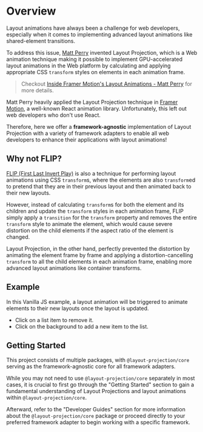 # Overview

Layout animations have always been a challenge for web developers, especially when it comes to implementing advanced layout animations like shared-element transitions.

To address this issue, [Matt Perry](https://github.com/mattgperry) invented Layout Projection, which is a Web animation technique making it possible to implement GPU-accelerated layout animations in the Web platform by calculating and applying appropriate CSS `transform` styles on elements in each animation frame.

> Checkout [Inside Framer Motion's Layout Animations - Matt Perry](https://www.youtube.com/watch?v=5-JIu0u42Jc) for more details.

Matt Perry heavily applied the Layout Projection technique in [Framer Motion](https://www.framer.com/motion/), a well-known React animation library. Unfortunately, this left out web developers who don't use React.

Therefore, here we offer a **framework-agnostic** implementation of Layout Projection with a variety of framework adapters to enable all web developers to enhance their applications with layout animations!

## Why not FLIP?

[FLIP (First Last Invert Play)](https://aerotwist.com/blog/flip-your-animations/) is also a technique for performing layout animations using CSS `transform`s, where the elements are also `transform`ed to pretend that they are in their previous layout and then animated back to their new layouts.

However, instead of calculating `transform`s for both the element and its children and update the `transform` styles in each animation frame, FLIP simply apply a `transition` for the `transform` property and removes the entire `transform` style to animate the element, which would cause severe distortion on the child elements if the aspect ratio of the element is changed.

Layout Projection, in the other hand, perfectly prevented the distortion by animating the element frame by frame and applying a distortion-cancelling `transform` to all the child elements in each animation frame, enabling more advanced layout animations like container transforms.

## Example

In this Vanilla JS example, a layout animation will be triggered to animate elements to their new layouts once the layout is updated.

- Click on a list item to remove it.
- Click on the background to add a new item to the list.

<md-iframe src="https://stackblitz.com/edit/layout-projection-example-list?embed=1&file=index.ts&hideNavigation=1&view=preview">
</md-iframe>

## Getting Started

This project consists of multiple packages, with `@layout-projection/core` serving as the framework-agnostic core for all framework adapters.

While you may not need to use `@layout-projection/core` separately in most cases, it is crucial to first go through the "Getting Started" section to gain a fundamental understanding of Layout Projections and layout animations within `@layout-projection/core`.

Afterward, refer to the "Developer Guides" section for more information about the `@layout-projection/core` package or proceed directly to your preferred framework adapter to begin working with a specific framework.
